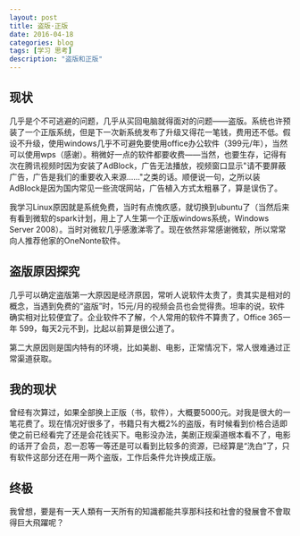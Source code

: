 ```yaml
---
layout: post
title: 盗版·正版
date: 2016-04-18
categories: blog
tags: [学习 思考]
description: "盗版和正版"
---
```

## 现状

几乎是个不可逃避的问题，几乎从买回电脑就得面对的问题——盗版。系统也许预装了一个正版系统，但是下一次新系统发布了升级又得花一笔钱，费用还不低。假设不升级，使用windows几乎不可避免要使用office办公软件（399元/年），当然可以使用wps（感谢）。稍微好一点的软件都要收费——当然，也要生存，记得有次在腾讯视频时因为安装了AdBlock，广告无法播放，视频窗口显示"请不要屏蔽广告，广告是我们的重要收入来源……"之类的话。顺便说一句，之所以装AdBlock是因为国内常见一些流氓网站，广告植入方式太粗暴了，算是误伤了。

我学习Linux原因就是系统免费，当时有点愧疚感，就切换到ubuntu了（当然后来有看到微软的spark计划，用上了人生第一个正版windows系统，Windows Server 2008）。当时对微软几乎感激涕零了。现在依然非常感谢微软，所以常常向人推荐他家的OneNonte软件。

## 盗版原因探究

几乎可以确定盗版第一大原因是经济原因，常听人说软件太贵了，贵其实是相对的概念，当遇到免费的“盗版”时，15元/月的视频会员也会觉得贵。坦率的说，软件确实相对比较便宜了。企业软件不了解，个人常用的软件不算贵了，Office 365一年 599，每天2元不到，比起以前算是很公道了。

第二大原因则是国内特有的环境，比如美剧、电影，正常情况下，常人很难通过正常渠道获取。

## 我的现状

曾经有次算过，如果全部换上正版（书，软件），大概要5000元。对我是很大的一笔花费了。现在情况好很多了，书籍只有大概2%的盗版，有时候看到价格合适即使之前已经看完了还是会花钱买下。电影没办法，美剧正规渠道根本看不了，电影的话开了会员，忍一忍等一等还是可以看到比较多的资源，已经算是“洗白”了，只有软件这部分还在用一两个盗版，工作后条件允许换成正版。


## 终极

我曾想，要是有一天人類有一天所有的知識都能共享那科技和社會的發展會不會取得巨大飛躍呢？
